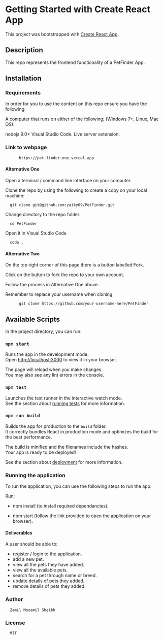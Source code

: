 # Getting Started with Create React App

This project was bootstrapped with [Create React App](https://github.com/facebook/create-react-app).

## Description
This repo represents the frontend functionality of a PetFinder App.

## Installation
### Requirements
In order for you to use the content on this repo ensure you have the following:

A computer that runs on either of the following; (Windows 7+, Linux, Mac OS).

nodejs 9.0+
Visual Studio Code.
Live server extension.
### Link to webpage

          https://pet-finder-one.vercel.app

#### Alternative One
Open a terminal / command line interface on your computer.

Clone the repo by using the following to create a copy on your local machine:

      git clone git@github.com:zaiky09/PetFinder.git

Change directory to the repo folder:

      cd PetFinder

Open it in Visual Studio Code

      code .

#### Alternative Two
On the top right corner of this page there is a button labelled Fork.

Click on the button to fork the repo to your own account.

Follow the process in Alternative One above.

Remember to replace your username when cloning.

          git clone https://github.com/your-username-here/PetFinder

## Available Scripts

In the project directory, you can run:

### `npm start`

Runs the app in the development mode.\
Open [http://localhost:3000](http://localhost:3000) to view it in your browser.

The page will reload when you make changes.\
You may also see any lint errors in the console.

### `npm test`

Launches the test runner in the interactive watch mode.\
See the section about [running tests](https://facebook.github.io/create-react-app/docs/running-tests) for more information.

### `npm run build`

Builds the app for production to the `build` folder.\
It correctly bundles React in production mode and optimizes the build for the best performance.

The build is minified and the filenames include the hashes.\
Your app is ready to be deployed!

See the section about [deployment](https://facebook.github.io/create-react-app/docs/deployment) for more information.

### Running the application

To run the application, you can use the following steps to run the app.

Run;

  - npm install (to install required dependancies).

  - npm start (follow the link provided to open the application on your browser).

#### Deliverables
A user should be able to:

- register / login to the application.
- add a new pet.
- view all the pets they have added.
- view all the available pets.
- search for a pet through name or breed.
- update details of pets they added.
- remove details of pets they added.

### Author
      Zamil Mozamil Sheikh

### License
      MIT
